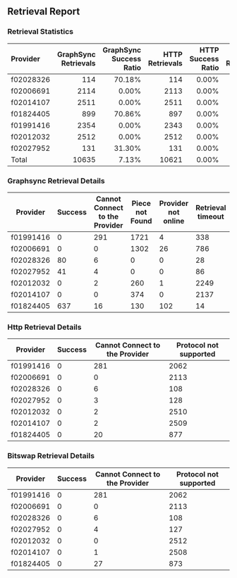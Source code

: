 ## Retrieval Report
### Retrieval Statistics
| Provider  | GraphSync Retrievals | GraphSync Success Ratio | HTTP Retrievals | HTTP Success Ratio | Bitswap Retrievals | Bitswap Success Ratio |
| :-------- | -------------------: | ----------------------: | --------------: | -----------------: | -----------------: | --------------------: |
| f02028326 |                  114 |                  70.18% |             114 |              0.00% |                114 |                 0.00% |
| f02006691 |                 2114 |                   0.00% |            2113 |              0.00% |               2113 |                 0.00% |
| f02014107 |                 2511 |                   0.00% |            2511 |              0.00% |               2509 |                 0.00% |
| f01824405 |                  899 |                  70.86% |             897 |              0.00% |                900 |                 0.00% |
| f01991416 |                 2354 |                   0.00% |            2343 |              0.00% |               2343 |                 0.00% |
| f02012032 |                 2512 |                   0.00% |            2512 |              0.00% |               2512 |                 0.00% |
| f02027952 |                  131 |                  31.30% |             131 |              0.00% |                131 |                 0.00% |
| Total     |                10635 |                   7.13% |           10621 |              0.00% |              10622 |                 0.00% |

### Graphsync Retrieval Details
| Provider  | Success | Cannot Connect to the Provider | Piece not Found | Provider not online | Retrieval timeout |
| --------- | ------- | ------------------------------ | --------------- | ------------------- | ----------------- |
| f01991416 | 0       | 291                            | 1721            | 4                   | 338               |
| f02006691 | 0       | 0                              | 1302            | 26                  | 786               |
| f02028326 | 80      | 6                              | 0               | 0                   | 28                |
| f02027952 | 41      | 4                              | 0               | 0                   | 86                |
| f02012032 | 0       | 2                              | 260             | 1                   | 2249              |
| f02014107 | 0       | 0                              | 374             | 0                   | 2137              |
| f01824405 | 637     | 16                             | 130             | 102                 | 14                |

### Http Retrieval Details
| Provider  | Success | Cannot Connect to the Provider | Protocol not supported |
| --------- | ------- | ------------------------------ | ---------------------- |
| f01991416 | 0       | 281                            | 2062                   |
| f02006691 | 0       | 0                              | 2113                   |
| f02028326 | 0       | 6                              | 108                    |
| f02027952 | 0       | 3                              | 128                    |
| f02012032 | 0       | 2                              | 2510                   |
| f02014107 | 0       | 2                              | 2509                   |
| f01824405 | 0       | 20                             | 877                    |

### Bitswap Retrieval Details
| Provider  | Success | Cannot Connect to the Provider | Protocol not supported |
| --------- | ------- | ------------------------------ | ---------------------- |
| f01991416 | 0       | 281                            | 2062                   |
| f02006691 | 0       | 0                              | 2113                   |
| f02028326 | 0       | 6                              | 108                    |
| f02027952 | 0       | 4                              | 127                    |
| f02012032 | 0       | 0                              | 2512                   |
| f02014107 | 0       | 1                              | 2508                   |
| f01824405 | 0       | 27                             | 873                    |
